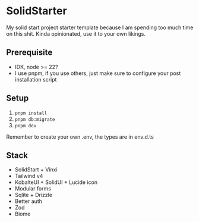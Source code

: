 # SolidStarter

My solid start project starter template because I am spending too much time on this shit.
Kinda opinionated, use it to your own likings.

## Prerequisite

- IDK, node >= 22?
- I use pnpm, if you use others, just make sure to configure your post installation script

## Setup

1. `pnpm install`
2. `pnpm db:migrate`
3. `pnpm dev`

Remember to create your own .env, the types are in env.d.ts

## Stack

- SolidStart + Vinxi
- Tailwind v4
- KobalteUI + SolidUI + Lucide icon
- Modular forms
- Sqlite + Drizzle
- Better auth
- Zod
- Biome
